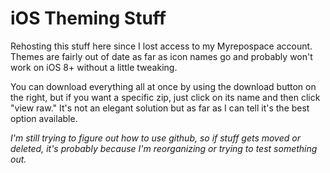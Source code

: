 # iOS Theming Stuff
Rehosting this stuff here since I lost access to my Myrepospace account.  Themes are fairly out of date as far as icon names go and probably won't work on iOS 8+ without a little tweaking.

You can download everything all at once by using the download button on the right, but if you want a specific zip, just click on its name and then click "view raw."  It's not an elegant solution but as far as I can tell it's the best option available.

_I'm still trying to figure out how to use github, so if stuff gets moved or deleted, it's probably because I'm reorganizing or trying to test something out._
